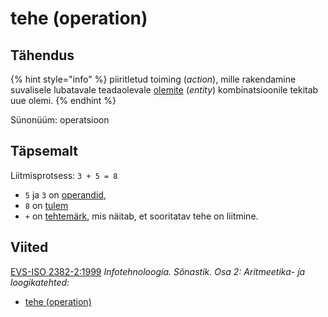 # tehe \(operation\)

## Tähendus

{% hint style="info" %}
piiritletud toiming \(_action_\), mille rakendamine suvalisele lubatavale teadaolevale [olemite](olem-entity.md) \(_entity_\) kombinatsioonile tekitab uue olemi.
{% endhint %}

Sünonüüm: operatsioon

## Täpsemalt

Liitmisprotsess: `3 + 5 = 8` 

* `5`  ja `3`  on [operandid](operand-operand.md), 
* `8` on [tulem](tulem-result.md) 
* `+` on [tehtemärk](tehtemaerk-operator.md), mis näitab, et sooritatav tehe on liitmine.

## Viited

[EVS-ISO 2382-2:1999](https://www.evs.ee/et/evs-iso-2382-2-1999) _Infotehnoloogia. Sõnastik. Osa 2: Aritmeetika- ja loogikatehted:_

*  [tehe \(operation\)](http://www.eki.ee/dict/its/index.cgi?Q=operatsioon) 

